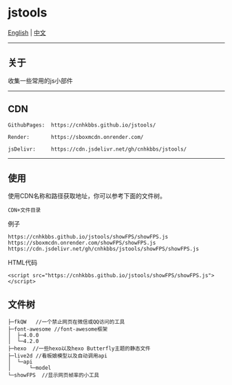 # jstools

[English](https://github.com/cnhkbbs/jstools/blob/main/README.md) | [中文](https://github.com/cnhkbbs/jstools/blob/main/README_zh-CN.md)

***
## 关于

收集一些常用的js小部件

***

## CDN

```
GithubPages:  https://cnhkbbs.github.io/jstools/

Render:       https://sboxmcdn.onrender.com/

jsDelivr:     https://cdn.jsdelivr.net/gh/cnhkbbs/jstools/
```
***
## 使用
使用CDN名称和路径获取地址，你可以参考下面的文件树。
```
CDN+文件目录
```
例子
```
https://cnhkbbs.github.io/jstools/showFPS/showFPS.js
https://sboxmcdn.onrender.com/showFPS/showFPS.js
https://cdn.jsdelivr.net/gh/cnhkbbs/jstools/showFPS/showFPS.js
```
HTML代码
```
<script src="https://cnhkbbs.github.io/jstools/showFPS/showFPS.js"></script>
```
## 文件树
```
├─fkQW   //一个禁止网页在微信或QQ访问的工具
├─font-awesome //font-awesome框架
│  ├─4.0.0
│  └─4.2.0
├─hexo  //一些hexo以及hexo Butterfly主题的静态文件
├─live2d //看板娘模型以及自动调用api
│  └─api
│      └─model
└─showFPS  //显示网页帧率的小工具
```
